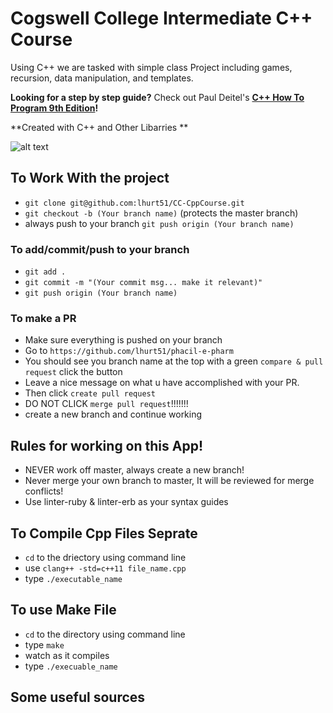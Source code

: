 # Cogswell College Intermediate C++ Course
Using C++ we are tasked with simple class Project including games, recursion, data manipulation, and templates.

**Looking for a step by step guide?** Check out Paul Deitel's **[C++ How To Program 9th Edition](https://www.amazon.com/How-Program-Early-Objects-Version/dp/0133378713)!** 

**Created with C++ and Other Libarries **

![alt text](https://images-na.ssl-images-amazon.com/images/I/41PDyGV88pL._SX363_BO1,204,203,200_.jpg)

## To Work With the project
* ```git clone git@github.com:lhurt51/CC-CppCourse.git```
*	```git checkout -b (Your branch name)``` (protects the master branch)
*	always push to your branch ```git push origin (Your branch name)```

### To add/commit/push to your branch
*	```git add .```
*	```git commit -m "(Your commit msg... make it relevant)"```
*	```git push origin (Your branch name)```

### To make a PR
*	Make sure everything is pushed on your branch
*	Go to ```https://github.com/lhurt51/phacil-e-pharm```
*	You should see you branch name at the top with a green ```compare & pull request``` click the button
*	Leave a nice message on what u have accomplished with your PR.
*	Then click ```create pull request```
*	DO NOT CLICK ```merge pull request```!!!!!!!
*	create a new branch and continue working

## Rules for working on this App!
* NEVER work off master, always create a new branch!
* Never merge your own branch to master, It will be reviewed for merge conflicts!
* Use linter-ruby & linter-erb as your syntax guides

## To Compile Cpp Files Seprate
* ```cd``` to the driectory using command line
* use ```clang++ -std=c++11 file_name.cpp```
* type ```./executable_name```

## To use Make File
* ```cd``` to the directory using command line
* type ```make```
* watch as it compiles
* type ```./execuable_name```

## Some useful sources
